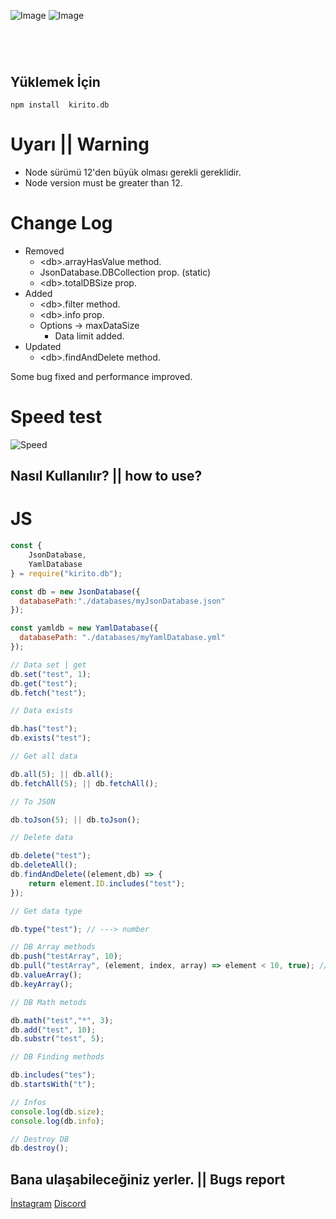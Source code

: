 ![Image](https://img.shields.io/npm/v/kirito.db?color=%2351F9C0&label=Wio.db) 
![Image](https://img.shields.io/npm/dt/kirito.db.svg?color=%2351FC0&maxAge=3600) 
#
<br>

## Yüklemek İçin
```npm
npm install  kirito.db
```

# Uyarı || Warning
- Node sürümü 12'den büyük olması gerekli gereklidir.
- Node version must be greater than 12.

# Change Log
- Removed
  - \<db\>.arrayHasValue method.
  - JsonDatabase.DBCollection prop. (static)
  - \<db\>.totalDBSize prop.
- Added
  - \<db\>.filter method.
  - \<db\>.info prop.
  - Options -> maxDataSize
    - Data limit added.
- Updated
  - \<db\>.findAndDelete method.


Some bug fixed and performance improved.

# Speed test
![Speed](https://i.resmim.net/w6lBLB.jpg)

## Nasıl Kullanılır? || how to use?

# JS
```javascript
const {
    JsonDatabase,
    YamlDatabase
} = require("kirito.db");

const db = new JsonDatabase({
  databasePath:"./databases/myJsonDatabase.json"
});

const yamldb = new YamlDatabase({
  databasePath: "./databases/myYamlDatabase.yml"
});

// Data set | get
db.set("test", 1);
db.get("test");
db.fetch("test");

// Data exists

db.has("test");
db.exists("test");

// Get all data

db.all(5); || db.all();
db.fetchAll(5); || db.fetchAll();

// To JSON

db.toJson(5); || db.toJson();

// Delete data

db.delete("test");
db.deleteAll();
db.findAndDelete((element,db) => {
    return element.ID.includes("test");
});

// Get data type

db.type("test"); // ---> number

// DB Array methods
db.push("testArray", 10);
db.pull("testArray", (element, index, array) => element < 10, true); // Multiple options = true. (default false)
db.valueArray();
db.keyArray();

// DB Math metods

db.math("test","*", 3);
db.add("test", 10);
db.substr("test", 5);

// DB Finding methods

db.includes("tes");
db.startsWith("t");

// Infos
console.log(db.size);
console.log(db.info);

// Destroy DB
db.destroy();
```
## Bana ulaşabileceğiniz yerler. || Bugs report
[İnstagram](https://www.instagram.com/wioenena.q/)
[Discord](https://discord.gg/BwyEkW4Qax)
